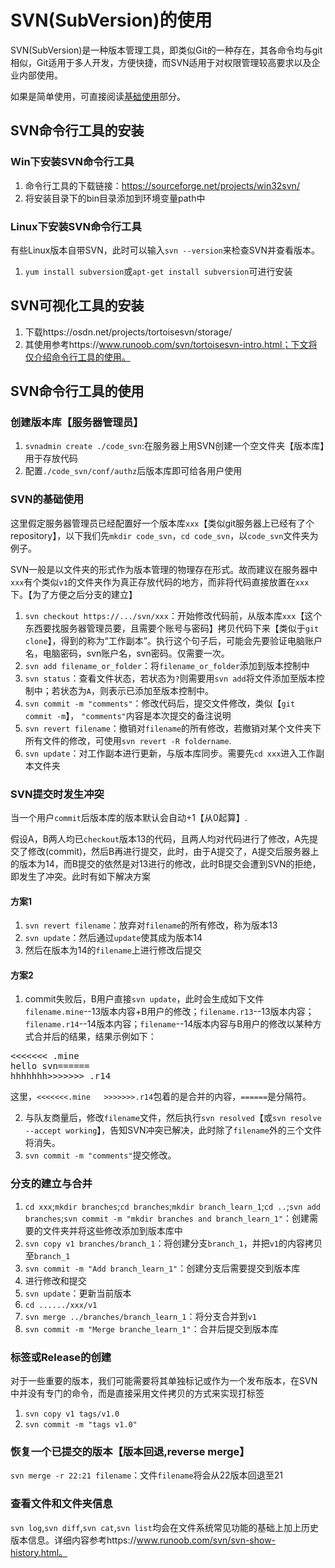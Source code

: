 # SVN(SubVersion)的使用
SVN(SubVersion)是一种版本管理工具，即类似Git的一种存在，其各命令均与git相似，Git适用于多人开发，方便快捷，而SVN适用于对权限管理较高要求以及企业内部使用。

如果是简单使用，可直接阅读[基础使用](#basic_usage)部分。
## SVN命令行工具的安装
### Win下安装SVN命令行工具
1. 命令行工具的下载链接：https://sourceforge.net/projects/win32svn/
2. 将安装目录下的bin目录添加到环境变量path中
### Linux下安装SVN命令行工具
有些Linux版本自带SVN，此时可以输入`svn --version`来检查SVN并查看版本。
1. `yum install subversion`或`apt-get install subversion`可进行安装
## SVN可视化工具的安装
1. 下载https://osdn.net/projects/tortoisesvn/storage/
2. 其使用参考https://www.runoob.com/svn/tortoisesvn-intro.html；下文将仅介绍命令行工具的使用。

## SVN命令行工具的使用
### 创建版本库【服务器管理员】
1. `svnadmin create ./code_svn`:在服务器上用SVN创建一个空文件夹【版本库】用于存放代码
2. 配置`./code_svn/conf/authz`后版本库即可给各用户使用

### <span id = 'basic_usage'>SVN的基础使用</span>
这里假定服务器管理员已经配置好一个版本库`xxx`【类似git服务器上已经有了个repository】，以下我们先`mkdir code_svn`，`cd code_svn`，以`code_svn`文件夹为例子。

SVN一般是以文件夹的形式作为版本管理的物理存在形式。故而建议在服务器中`xxx`有个类似`v1`的文件夹作为真正存放代码的地方，而非将代码直接放置在`xxx`下。【为了方便之后分支的建立】

1. `svn checkout https://.../svn/xxx`：开始修改代码前，从版本库`xxx`【这个东西要找服务器管理员要，且需要个账号与密码】拷贝代码下来【类似于`git clone`】，得到的称为“工作副本”。执行这个句子后，可能会先要验证电脑账户名，电脑密码，svn账户名，svn密码。仅需要一次。
2. `svn add filename_or_folder`：将`filename_or_folder`添加到版本控制中
3. `svn status`：查看文件状态，若状态为`?`则需要用`svn add`将文件添加至版本控制中；若状态为`A`，则表示已添加至版本控制中。
4. `svn commit -m "comments"`：修改代码后，提交文件修改，类似【`git commit -m`】， `"comments"`内容是本次提交的备注说明
5. `svn revert filename`：撤销对`filename`的所有修改，若撤销对某个文件夹下所有文件的修改，可使用`svn revert -R foldername`.
6. `svn update`：对工作副本进行更新，与版本库同步。需要先`cd xxx`进入工作副本文件夹

### SVN提交时发生冲突
当一个用户`commit`后版本库的版本默认会自动+1【从0起算】.

假设A，B两人均已`checkout`版本13的代码，且两人均对代码进行了修改，A先提交了修改(commit)，然后B再进行提交，此时，由于A提交了，A提交后服务器上的版本为14，而B提交的依然是对13进行的修改，此时B提交会遭到SVN的拒绝，即发生了冲突。此时有如下解决方案
#### 方案1
1. `svn revert filename`：放弃对`filename`的所有修改，称为版本13
2. `svn update`：然后通过`update`使其成为版本14
3. 然后在版本为14的`filename`上进行修改后提交

#### 方案2
1. commit失败后，B用户直接`svn update`，此时会生成如下文件`filename.mine`--13版本内容+B用户的修改；`filename.r13`--13版本内容；`filename.r14`--14版本内容；`filename`--14版本内容与B用户的修改以某种方式合并后的结果，结果示例如下：
<pre >
<<<<<<< .mine
hello svn======
hhhhhhh>>>>>>> .r14
</pre>

这里，`<<<<<<<.mine   >>>>>>>.r14`包着的是合并的内容，`======`是分隔符。

2. 与队友商量后，修改`filename`文件，然后执行`svn resolved`【或`svn resolve --accept working`】，告知SVN冲突已解决，此时除了`filename`外的三个文件将消失。
3. `svn commit -m "comments"`提交修改。

### 分支的建立与合并
1. `cd xxx`;`mkdir branches`;`cd branches`;`mkdir branch_learn_1`;`cd ..`;`svn add branches`;`svn commit -m "mkdir branches and branch_learn_1"`：创建需要的文件夹并将这些修改添加到版本库中
2. `svn copy v1 branches/branch_1`：将创建分支`branch_1`，并把`v1`的内容拷贝至`branch_1`
2. `svn commit -m "Add branch_learn_1"`：创建分支后需要提交到版本库
3. 进行修改和提交
4. `svn update`：更新当前版本
5. `cd ....../xxx/v1`
6. `svn merge ../branches/branch_learn_1`：将分支合并到`v1`
7. `svn commit -m "Merge branche_learn_1"`：合并后提交到版本库

### 标签或Release的创建
对于一些重要的版本，我们可能需要将其单独标记或作为一个发布版本，在SVN中并没有专门的命令，而是直接采用文件拷贝的方式来实现打标签
1. `svn copy v1 tags/v1.0`
2. `svn commit -m "tags v1.0"`

### 恢复一个已提交的版本【版本回退,reverse merge】
`svn merge -r 22:21 filename`：文件`filename`将会从22版本回退至21

### 查看文件和文件夹信息
`svn log`,`svn diff`,`svn cat`,`svn list`均会在文件系统常见功能的基础上加上历史版本信息。详细内容参考https://www.runoob.com/svn/svn-show-history.html。
